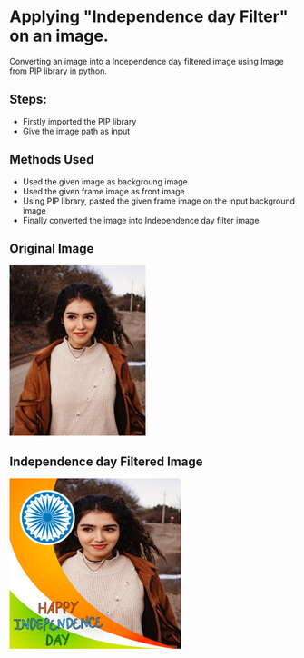 # Applying "Independence day Filter" on an image.

Converting an image into a Independence day filtered image using Image from PIP library in python.

## Steps:
* Firstly imported the PIP library 
* Give the image path as input

## Methods Used
* Used the given image as backgroung image
* Used the given frame image as front image
* Using PIP library, pasted the given frame image on the input background image 
* Finally converted the image into Independence day filter image


## Original Image
<img src="Images/Image.jpg" height="300px">

## Independence day Filtered Image
<img src="Images/Independence Day Filtered Image.png" height="300px">
